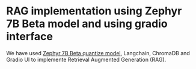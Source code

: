 # RAG implementation using Zephyr 7B Beta model and using gradio interface

We have used [Zephyr 7B Beta quantize model](https://huggingface.co/TheBloke/zephyr-7B-beta-GGUF), Langchain, ChromaDB and Gradio UI to implemente Retrieval Augmented Generation (RAG).
